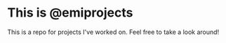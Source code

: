 # This is @emiprojects

This is a repo for projects I've worked on. Feel free to take a look around!

<!---
emi-projects/emi-projects is a ✨ special ✨ repository because its `README.md` (this file) appears on your GitHub profile.
You can click the Preview link to take a look at your changes.
--->
